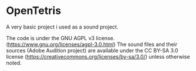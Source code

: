 # OpenTetris
A very basic project i used as a sound project.

The code is under the GNU AGPL v3 license. (https://www.gnu.org/licenses/agpl-3.0.html)
The sound files and their sources (Adobe Audition project) are available under the CC BY-SA 3.0 license (https://creativecommons.org/licenses/by-sa/3.0/) unless otherwise noted.

